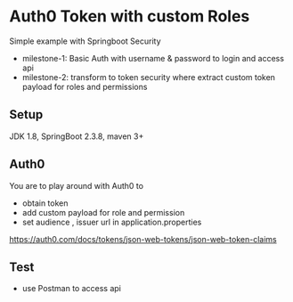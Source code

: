 # Auth0 Token with custom Roles
Simple example with Springboot Security
- milestone-1: Basic Auth with username & password to login and access api
- milestone-2: transform to token security where extract custom token payload for roles and permissions

## Setup
JDK 1.8, SpringBoot 2.3.8, maven 3+

## Auth0
You are to play around with Auth0 to 
- obtain token
- add custom payload for role and permission
- set audience , issuer url in application.properties

https://auth0.com/docs/tokens/json-web-tokens/json-web-token-claims

## Test
- use Postman to access api
